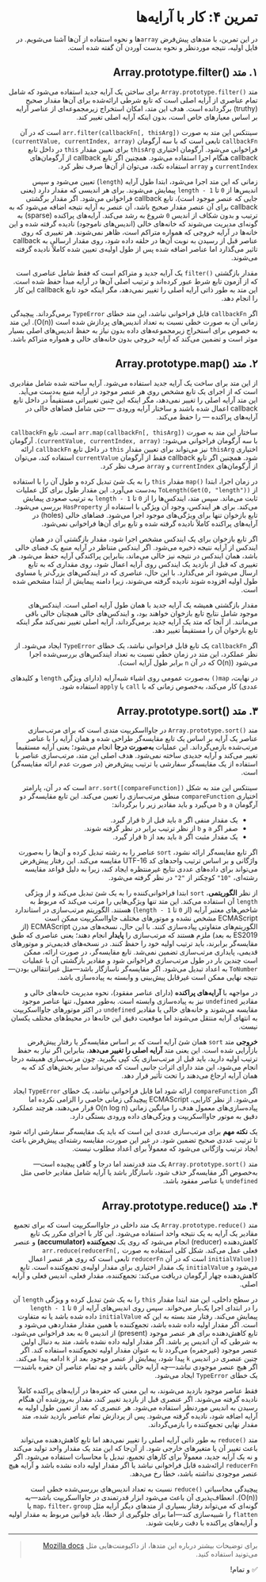 <div dir="rtl">

# تمرین ۴: کار با آرایه‌ها

در این تمرین، با متدهای پیش‌فرض `array`ها و نحوه استفاده از آن‌ها آشنا می‌شویم. در فایل اولیه، نتیجه موردنظر و نحوه بدست آوردن آن گفته شده است.


## ۱. متد <span dir="ltr">Array.prototype.filter()</span>
متد <span dir="ltr">`Array.prototype.filter()`</span> برای ساختن یک آرایه جدید استفاده می‌شود که شامل تمام عناصری از آرایه اصلی است که تابع شرطی ارائه‌شده برای آن‌ها مقدار صحیح (truthy) برگردانده است. هدف این متد، امکان استخراج زیرمجموعه‌ای از عناصر آرایه بر اساس معیارهای خاص است، بدون اینکه آرایه اصلی تغییر کند.

سینتکس این متد به صورت `arr.filter(callbackFn[, thisArg])` است که در آن `callbackFn` تابعی است که با سه آرگومان `(currentValue, currentIndex, array)` فراخوانی می‌شود. آرگومان اختیاری `thisArg` برای تعیین مقدار `this` در داخل تابع callback هنگام اجرا استفاده می‌شود. همچنین اگر تابع callback از آرگومان‌های `currentIndex` و `array` استفاده نکند، می‌توان از آن‌ها صرف نظر کرد.

زمانی که این متد اجرا می‌شود، ابتدا طول آرایه (`length`) تعیین می‌شود و سپس اندیس‌ها از `0` تا `length - 1` پیمایش می‌شوند. برای هر اندیسی که مقدار دارد (یعنی جایی که عنصر موجود است)، تابع callback فراخوانی می‌شود. اگر مقدار برگشتی callback برای آن عنصر مقدار صحیح باشد، آن عنصر به آرایه نتیجه اضافه می‌شود که به ترتیب و بدون شکاف از اندیس `0` شروع به رشد می‌کند. آرایه‌های پراکنده (sparse) به گونه‌ای مدیریت می‌شوند که خانه‌های خالی (اندیس‌های ناموجود) نادیده گرفته شده و این خانه‌ها در آرایه خروجی که همواره متراکم است، ظاهر نمی‌شوند. هر تغییری که روی عناصر قبل از رسیدن به نوبت آن‌ها در حلقه داده شود، روی مقدار ارسالی به callback تاثیر می‌گذارد اما عناصر اضافه شده پس از طول اولیه‌ی تعیین شده کاملاً نادیده گرفته می‌شوند.

مقدار بازگشتی <span dir="ltr">`filter()`</span> یک آرایه جدید و متراکم است که فقط شامل عناصری است که از آزمون تابع شرط عبور کرده‌اند و ترتیب اصلی آن‌ها در آرایه مبدأ حفظ شده است. این متد به طور ذاتی آرایه اصلی را تغییر نمی‌دهد، مگر اینکه خود تابع callback این کار را انجام دهد.

اگر `callbackFn` قابل فراخوانی نباشد، این متد خطای `TypeError` برمی‌گرداند. پیچیدگی زمانی آن به صورت خطی نسبت به تعداد اندیس‌های پردازش شده است (O(n)). این متد به خصوص برای استخراج زیرمجموعه‌های داده بدون نیاز به حفظ اندیس‌های اصلی بسیار موثر است و تضمین می‌کند که آرایه خروجی بدون خانه‌های خالی و همواره متراکم باشد.


## ۲. متد <span dir="ltr">Array.prototype.map()</span>
از این متد برای ساخت یک آرایه جدید استفاده می‌شود. آرایه ساخته شده شامل مقادیری است که از اجرای یک تابع مشخص روی هر عنصر موجود در آرایه منبع به‌دست می‌آید. این متد آرایه اصلی را تغییر نمی‌دهد، مگر اینکه این چنین تغییراتی مستقیماً در داخل تابع callback اعمال شده باشند و ساختار آرایه ورودی — حتی شامل فضاهای خالی در آرایه‌های پراکنده — را حفظ می‌کند.

ساختار این متد به صورت `arr.map(callbackFn[, thisArg])` است. تابع `callbackFn` با سه آرگومان فراخوانی می‌شود: `(currentValue, currentIndex, array)`. آرگومان اختیاری `thisArg` نیز می‌تواند برای تعیین مقدار `this` در داخل تابع `callbackFn` ارائه شود. همچنین اگر تابع callback فقط از آرگومان `currentValue` استفاده کند، می‌توان از آرگومان‌های `currentIndex` و `array` صرف نظر کرد.

در زمان اجرا، ابتدا <span dir="ltr">`map()`</span> مقدار `this` را به یک شئ تبدیل کرده و طول آن را با استفاده از `ToLength(Get(O, "length"))` به‌دست می‌آورد. این مقدار طول برای کل عملیات ثابت می‌ماند. سپس متد، ایندکس‌ها را از `0` تا `length - 1` به ترتیب صعودی پیمایش می‌کند. برای هر ایندکس، وجود آن ویژگی با استفاده از `HasProperty` بررسی می‌شود. تابع بازخوان تنها برای ویژگی‌های موجود اجرا می‌شود. فضاهای خالی (holes) در آرایه‌های پراکنده کاملاً نادیده گرفته شده و تابع برای آن‌ها فراخوانی نمی‌شود.

اگر تابع بازخوان برای یک ایندکس مشخص اجرا شود، مقدار بازگشتی آن در همان ایندکس از آرایه نتیجه ذخیره می‌شود. اگر ایندکس متناظر در آرایه منبع یک فضای خالی باشد، همان ایندکس در نتیجه نیز خالی می‌ماند، بنابراین پراکندگی آرایه حفظ می‌شود. هر تغییری که قبل از بازدید یک ایندکس روی آرایه اعمال شود، روی مقداری که به تابع ارسال می‌شود اثر می‌گذارد. با این حال، عناصری که در ایندکس‌های بزرگ‌تر یا مساوی طول اولیه افزوده شوند نادیده گرفته می‌شوند، زیرا دامنه پیمایش از ابتدا مشخص شده است.

مقدار بازگشتی همیشه یک آرایه جدید با همان طول آرایه اصلی است. ایندکس‌های موجود شامل نتایج تابع بازخوان خواهند بود، و ایندکس‌های خالی همچنان خالی باقی می‌مانند. از آنجا که متد یک آرایه جدید برمی‌گرداند، آرایه اصلی تغییر نمی‌کند مگر اینکه تابع بازخوان آن را مستقیماً تغییر دهد.

اگر `callbackFn` یک تابع قابل فراخوانی نباشد، یک خطای `TypeError` ایجاد می‌شود. از نظر عملکرد، این متد در زمان خطی نسبت به تعداد ایندکس‌های بررسی‌شده اجرا می‌شود (O(n) که در آن `n` برابر طول آرایه است).

در نهایت، `map()` به‌صورت عمومی روی اشیاء شبه‌آرایه (دارای ویژگی `length` و کلیدهای عددی) کار می‌کند، به‌خصوص زمانی که با `call` یا `apply` استفاده شود.


## ۳. متد <span dir="ltr">Array.prototype.sort()</span>
متد <span dir="ltr">`Array.prototype.sort()`</span> در جاوااسکریپت متدی است که برای مرتب‌سازی عناصر یک آرایه بر اساس یک تابع مقایسه‌گر طراحی شده و همان آرایه را با عناصر مرتب‌شده بازمی‌گرداند. این عملیات **به‌صورت درجا** انجام می‌شود؛ یعنی آرایه مستقیماً تغییر می‌کند و آرایه جدیدی ساخته نمی‌شود. هدف اصلی این متد، مرتب‌سازی عناصر با استفاده از یک مقایسه‌گر سفارشی یا ترتیب پیش‌فرض (در صورت عدم ارائه مقایسه‌گر) است.

سینتکس این متد به شکل `arr.sort([compareFunction])` است که در آن، پارامتر اختیاری `compareFunction` منطق مرتب‌سازی را تعیین می‌کند. این تابع مقایسه‌گر دو آرگومان `a` و `b` می‌گیرد و باید مقادیر زیر را برگرداند:
<ul>
<li> یک مقدار منفی اگر <code>a</code> باید قبل از <code>b</code> قرار گیرد.</li>
<li> صفر اگر <code>a</code> و <code>b</code> از نظر ترتیب برابر در نظر گرفته شوند.</li>
<li> یک مقدار مثبت اگر <code>a</code> باید بعد از <code>b</code> قرار گیرد.</li>
</ul>

اگر تابع مقایسه‌گر ارائه نشود، `sort` عناصر را به رشته تبدیل کرده و آن‌ها را به‌صورت واژگانی و بر اساس ترتیب واحدهای کد UTF-16 مقایسه می‌کند. این رفتار پیش‌فرض می‌تواند برای داده‌های عددی نتایج غیرمنتظره ایجاد کند، زیرا به دلیل قواعد مقایسه رشته‌ای، `"10"` کوچکتر از `"2"` در نظر گرفته می‌شود.

از نظر **الگوریتمی**، `sort` ابتدا فراخوانی‌کننده را به یک شئ تبدیل می‌کند و از ویژگی `length` آن استفاده می‌کند. این متد تنها ویژگی‌هایی را مرتب می‌کند که مربوط به شاخص‌های معتبر آرایه (از `0` تا `length - 1`) هستند. الگوریتم مرتب‌سازی در استاندارد ECMAScript مشخص نشده و موتورهای مختلف جاوااسکریپت ممکن است الگوریتم‌های متفاوتی پیاده‌سازی کنند. با این حال، نسخه‌های مدرن ECMAScript (از ES2019 به بعد) ملزم هستند که مرتب‌سازی را **پایدار** انجام دهند؛ یعنی عناصری که طبق مقایسه‌گر برابرند، باید ترتیب اولیه خود را حفظ کنند. در نسخه‌های قدیمی‌تر و موتورهای قدیمی، پایداری مرتب‌سازی تضمین نمی‌شد. تابع مقایسه‌گر، در صورت ارائه، ممکن است چندین بار در طول مرتب‌سازی فراخوانی شود و مقادیر بازگشتی آن با عملیات `ToNumber` به اعداد تبدیل می‌شود. اگر مقایسه‌گر ناسازگار باشد—مثل غیرانتقالی بودن—نتیجه نهایی ممکن است غیرقابل پیش‌بینی و وابسته به پیاده‌سازی باشد.

در مواجهه با **آرایه‌های پراکنده** (دارای عناصر مفقود)، نحوه مدیریت خانه‌های خالی و مقادیر `undefined` نیز به پیاده‌سازی وابسته است. به‌طور معمول، تنها عناصر موجود مقایسه می‌شوند و خانه‌های خالی یا مقادیر `undefined` در اکثر موتورهای جاوااسکریپت به انتهای آرایه منتقل می‌شوند اما موقعیت دقیق این خانه‌ها در محیط‌های مختلف یکسان نیست.

**خروجی** متد `sort` همان شئ آرایه است که بر اساس مقایسه‌گر یا رفتار پیش‌فرض بازآرایی شده است. این یعنی متد **آرایه اصلی را تغییر می‌دهد**، بنابراین اگر نیاز به حفظ ترتیب اولیه دارید، باید قبل از مرتب‌سازی یک کپی بگیرید. چون مرتب‌سازی همیشه درجا انجام می‌شود، این متد دارای اثرات جانبی است که می‌تواند سایر بخش‌های کد که به همان آرایه ارجاع می‌دهند را تحت تأثیر قرار دهد.

اگر `compareFunction` ارائه شود اما قابل فراخوانی نباشد، یک خطای `TypeError` ایجاد می‌شود. از نظر کارایی، ECMAScript پیچیدگی زمانی خاصی را الزامی نکرده اما پیاده‌سازی‌های معمول هدف را میانگین زمانی O(n log n) قرار می‌دهند، هرچند عملکرد دقیق به موتور جاوااسکریپت و ویژگی‌های داده ورودی بستگی دارد.

یک **نکته مهم** برای مرتب‌سازی عددی این است که باید یک مقایسه‌گر سفارشی ارائه شود تا ترتیب عددی صحیح تضمین شود. در غیر این صورت، مقایسه رشته‌ای پیش‌فرض باعث ایجاد ترتیب واژگانی می‌شود که معمولاً برای اعداد مطلوب نیست.

متد <span dir="ltr">`Array.prototype.sort()`</span> یک متد قدرتمند اما درجا و گاهی پیچیده است—به‌خصوص اگر مقایسه‌گر حذف شود، ناسازگار باشد یا آرایه شامل مقادیر خاصی مثل `undefined` یا عناصر مفقود باشد.


## ۴. متد <span dir="ltr">Array.prototype.reduce()</span>
متد <span dir="ltr">`Array.prototype.reduce()`</span> یک متد داخلی در جاوااسکریپت است که برای تجمیع مقادیر یک آرایه به یک نتیجه واحد استفاده می‌شود. این کار با اجرای مکرر یک تابع کاهش‌دهنده (reducer) انجام می‌شود که روی یک **تجمع‌کننده (accumulator)** و عنصر فعلی عمل می‌کند. شکل کلی استفاده به صورت `arr.reduce(reducerFn[, initialValue])` است که در آن `reducerFn` تابعی است که روی هر عنصر اعمال می‌شود و `initialValue` یک مقدار اختیاری برای مقدار اولیه‌ی تجمع‌کننده است. تابع کاهش‌دهنده چهار آرگومان دریافت می‌کند: تجمع‌کننده، مقدار فعلی، اندیس فعلی و آرایه اصلی.

در سطح داخلی، این متد ابتدا مقدار `this` را به یک شئ تبدیل کرده و ویژگی `length` آن را در ابتدای اجرا یک‌بار می‌خواند. سپس روی اندیس‌های آرایه از `0` تا `length - 1` پیمایش می‌کند. رفتار متد بسته به این که `initialValue` داده شده باشد یا نه متفاوت است. اگر مقدار اولیه داده شده باشد، تجمع‌کننده با همین مقدار مقداردهی می‌شود و تابع کاهش‌دهنده برای هر عنصر موجود (present) از اندیس `0` به بعد فراخوانی می‌شود، به شرطی که آن اندیس پر باشد. اگر مقدار اولیه داده نشده باشد، متد به دنبال اولین عنصر موجود (غیر‌حفره) می‌گردد تا به عنوان مقدار اولیه تجمع‌کننده استفاده کند. اگر چنین عنصری در اندیس `k` پیدا شود، پیمایش از عنصر موجود بعد از `k` ادامه پیدا می‌کند. اگر هیچ عنصر موجودی نباشد—چه آرایه خالی باشد و چه تمام عناصر آن حفره باشند—یک خطای `TypeError` ایجاد می‌شود.

فقط عناصر موجود بازدید می‌شوند، به این معنی که حفره‌ها در آرایه‌های پراکنده کاملاً نادیده گرفته می‌شوند. اگر عنصری قبل از بازدید تغییر کند، مقدار به‌روزشده آن هنگام رسیدن به اندیس موردنظر استفاده می‌شود. هر عنصری که بعد از تعیین طول اولیه به آرایه اضافه شود، نادیده گرفته می‌شود. پس از پردازش تمام عناصر بازدید شده، متد مقدار نهایی تجمع‌کننده را بازمی‌گرداند.

متد <span dir="ltr">`reduce()`</span> به طور ذاتی آرایه اصلی را تغییر نمی‌دهد اما تابع کاهش‌دهنده می‌تواند باعث تغییر آن یا متغیرهای خارجی شود. از آن‌جا که این متد یک مقدار واحد تولید می‌کند و نه یک آرایه جدید، معمولاً برای کارهای تجمیع، تبدیل یا محاسبات استفاده می‌شود. اگر `reducerFn` ارائه‌شده قابل فراخوانی نباشد یا اگر مقدار اولیه داده نشده باشد و آرایه هیچ عنصر موجودی نداشته باشد، خطا رخ می‌دهد.

پیچیدگی محاسباتی <span dir="ltr">`reduce()`</span> نسبت به تعداد اندیس‌های بررسی‌شده خطی است (O(n)). انعطاف‌پذیری آن باعث می‌شود ابزار قدرتمندی در جاوااسکریپت باشد—به گونه‌ای که می‌تواند رفتار بسیاری از متدهای دیگر آرایه مثل `map`، `filter`، `group` یا `flatten` را شبیه‌سازی کند—اما برای جلوگیری از خطا، باید قوانین مربوط به مقدار اولیه و آرایه‌های پراکنده با دقت رعایت شوند.


---
> برای توضیحات بیشتر درباره این متدها، از داکیومنت‌هایی مثل [Mozilla docs](https://developer.mozilla.org/en-US/docs/Web/JavaScript/Reference/Global_Objects/Array/) می‌تونید استفاده کنید.

✅ و تمام!

</div>